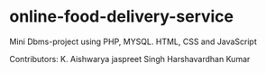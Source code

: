 # online-food-delivery-service
Mini Dbms-project using PHP, MYSQL. HTML, CSS and JavaScript

Contributors:
         K. Aishwarya
         jaspreet Singh
         Harshavardhan Kumar 
